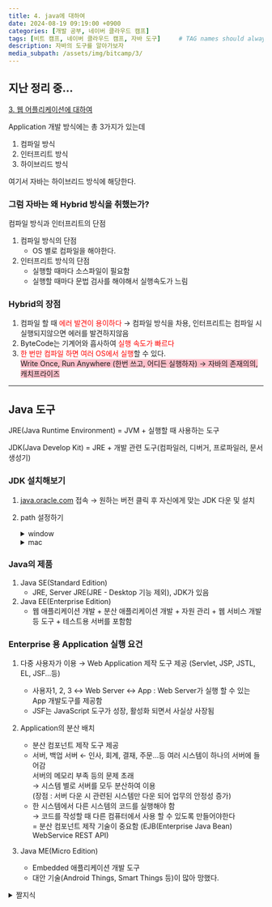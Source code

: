 ```yaml
---
title: 4. java에 대하여
date: 2024-08-19 09:19:00 +0900
categories: [개발 공부, 네이버 클라우드 캠프]
tags: [비트 캠프, 네이버 클라우드 캠프, 자바 도구]     # TAG names should always be lowercase
description: 자바의 도구를 알아가보자
media_subpath: /assets/img/bitcamp/3/
---
```


## 지난 정리 중...   
[3. 웹 어플리케이션에 대하여](https://j-petto.github.io/posts/webapp/)  

Application 개발 방식에는 총 3가지가 있는데 
1. 컴파일 방식
2. 인터프리트 방식
3. 하이브리드 방식

여기서 자바는 하이브리드 방식에 해당한다.

### 그럼 자바는 왜 Hybrid 방식을 취했는가?

컴파일 방식과 인터프리트의 단점

1. 컴파일 방식의 단점
    - OS 별로 컴파일을 해야한다.
2. 인터프리트 방식의 단점
    - 실행할 때마다 소스파일이 필요함
    - 실행할 때마다 문법 검사를 해야해서 실행속도가 느림

### Hybrid의 장점

1. 컴파일 할 때 <span style="color: red">에러 발견이 용이하다</span>
→ 컴파일 방식을 차용, 인터프리트는 컴파일 시 실행되지않으면 에러를 발견하지않음
2. ByteCode는 기계어와 흡사하여 <span style="color: red">실행 속도가 빠르다</span>
3. <span style="color: red">한 번만 컴파일 하면 여러 OS에서 실행</span>할 수 있다.   
<span style="background-color: pink">Write Once, Run Anywhere (한번 쓰고, 어디든 실행하자) → 자바의 존재의의, 캐치프라이즈</span>

---

## Java 도구

JRE(Java Runtime Environment) = JVM + 실행할 때 사용하는 도구

JDK(Java Develop Kit) = JRE + 개발 관련 도구(컴파일러, 디버거, 프로파일러, 문서생성기)

### JDK 설치해보기

1. [java.oracle.com](https://java.oracle.com) 접속 → 원하는 버전 클릭 후 자신에게 맞는 JDK 다운 및 설치

2. path 설정하기
    <details markdown=1>
    <summary markdown="span">window</summary>

    1. 시스템 설정 → 환경 변수 설정에서 JDK의 bin 폴더까지의 주소를 넣는다
        ![](img1.png)   
    path는 상단부터 찾기 때문에 버전이 여러개일 경우 사용할 버전의 path를 위로 올려준다.   
    
    2. JAVA_HOME의 시스템 변수를 새로 만들어 JDK의 폴더 주소를 넣는다 (bin 이전까지)   
        ![](img2.png)   
    상단은 현재 사용자의 변수이며 하단은 어떤 사용자든 모두 사용할 수 있는 변수이다.

    </details>

    <details markdown=1>
    <summary markdown="span"> mac </summary>

    1. /usr/libexec/java_home -V 를 입력하면 현재 설치된 모든 버전의 폴더 위치가 노출된다.  
        ![](img3.png)    
    해당 사진을 보면 Library/Java/JavaVirtualMachines/jdk-17, 21…로 버전이 있다   
    2. cd 만 입력하여 최상단 위치로 이동한 다음 nano .zshrc를 입력하여 zshell을 연다   
        ```bash 
        "nano .zshrc" 
        ```
        {: .nolineno}   
    3. 해당 코드를 입력 후 저장하고 닫는다 (Ctrl+O : 쓰기완료, Ctrl+X : 파일 나가기)
            
        ```bash
        export JAVA_HOME=$(/usr/libexec/java_home -v 21)
        //JAVA_HOME을 설정함 위치는 java 21 버전이 있는 폴더
        export PATH=$JAVA_HOME/bin:$PATH
        //JAVA_HOME/bin까지를 PATH에 설정하고 그외 $PATH들을 이어 붙인다(:PATH의 의미)
        ```
        {: .nolineno}

    </details>
                    
### Java의 제품

1. Java SE(Standard Edition)
    - JRE, Server JRE(JRE - Desktop 기능 제외), JDK가 있음
2. Java EE(Enterprise Edition)
    - 웹 애플리케이션 개발 + 분산 애플리케이션 개발 + 자원 관리 + 웹 서비스 개발 등 도구 + 테스트용 서버를 포함함
    
### Enterprise 용 Application 실행 요건
    
1. 다중 사용자가 이용 → Web Application 제작 도구 제공 (Servlet, JSP, JSTL, EL, JSF…등)
    - 사용자1, 2, 3 ↔ Web Server ↔ App : Web Server가 실행 할 수 있는 App 개발도구를 제공함
    - JSF는 JavaScript 도구가 성장, 활성화 되면서 사실상 사장됨

2. Application의 분산 배치
    - 분산 컴포넌트 제작 도구 제공
    - 서버, 백업 서버 ← 인사, 회계, 결재, 주문…등 여러 시스템이 하나의 서버에 들어감   
        서버의 메모리 부족 등의 문제 초래   
        → 시스템 별로 서버를 모두 분산하여 이용   
             (장점 : 서버 다운 시 관련된 시스템만 다운 되어 업무의 안정성 증가)
    - 한 시스템에서 다른 시스템의 코드를 실행해야 함   
        → 코드를 작성할 때 다른 컴퓨터에서 사용 할 수 있도록 만들어야한다   
        = 분산 컴포넌트 제작 기술이 중요함 (EJB(Enterprise Java Bean) WebService REST API)
3. Java ME(Micro Edition)
    - Embedded 애플리케이션 개발 도구
    - 대안 기술(Android Things, Smart Things 등)이 많아 망했다.


<details markdown=1>
<summary markdown="span">짤지식</summary>

- bin = binery의 줄임말
- 파일이 동일한 이름일때 .com > .exe >.bat 순서대로 찾고 먼저 존재하는 파일을 실행 함

</details>